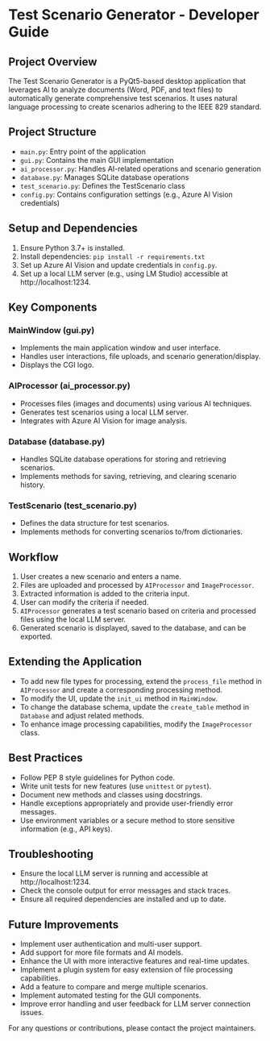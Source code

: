 # Test Scenario Generator - Developer Guide

## Project Overview 
The Test Scenario Generator is a PyQt5-based desktop application that leverages AI to analyze documents (Word, PDF, and text files) to automatically generate comprehensive test scenarios. It uses natural language processing to create scenarios adhering to the IEEE 829 standard.

## Project Structure
- `main.py`: Entry point of the application
- `gui.py`: Contains the main GUI implementation
- `ai_processor.py`: Handles AI-related operations and scenario generation
- `database.py`: Manages SQLite database operations
- `test_scenario.py`: Defines the TestScenario class
- `config.py`: Contains configuration settings (e.g., Azure AI Vision credentials)

## Setup and Dependencies
1. Ensure Python 3.7+ is installed.
2. Install dependencies: `pip install -r requirements.txt`
3. Set up Azure AI Vision and update credentials in `config.py`.
5. Set up a local LLM server (e.g., using LM Studio) accessible at http://localhost:1234.

## Key Components

### MainWindow (gui.py)
- Implements the main application window and user interface.
- Handles user interactions, file uploads, and scenario generation/display.
- Displays the CGI logo.

### AIProcessor (ai_processor.py)
- Processes files (images and documents) using various AI techniques.
- Generates test scenarios using a local LLM server.
- Integrates with Azure AI Vision for image analysis.

### Database (database.py)
- Handles SQLite database operations for storing and retrieving scenarios.
- Implements methods for saving, retrieving, and clearing scenario history.


### TestScenario (test_scenario.py)
- Defines the data structure for test scenarios.
- Implements methods for converting scenarios to/from dictionaries.

## Workflow
1. User creates a new scenario and enters a name.
2. Files are uploaded and processed by `AIProcessor` and `ImageProcessor`.
3. Extracted information is added to the criteria input.
4. User can modify the criteria if needed.
5. `AIProcessor` generates a test scenario based on criteria and processed files using the local LLM server.
6. Generated scenario is displayed, saved to the database, and can be exported.

## Extending the Application
- To add new file types for processing, extend the `process_file` method in `AIProcessor` and create a corresponding processing method.
- To modify the UI, update the `init_ui` method in `MainWindow`.
- To change the database schema, update the `create_table` method in `Database` and adjust related methods.
- To enhance image processing capabilities, modify the `ImageProcessor` class.

## Best Practices
- Follow PEP 8 style guidelines for Python code.
- Write unit tests for new features (use `unittest` or `pytest`).
- Document new methods and classes using docstrings.
- Handle exceptions appropriately and provide user-friendly error messages.
- Use environment variables or a secure method to store sensitive information (e.g., API keys).

## Troubleshooting
- Ensure the local LLM server is running and accessible at http://localhost:1234.
- Check the console output for error messages and stack traces.
- Ensure all required dependencies are installed and up to date.

## Future Improvements
- Implement user authentication and multi-user support.
- Add support for more file formats and AI models.
- Enhance the UI with more interactive features and real-time updates.
- Implement a plugin system for easy extension of file processing capabilities.
- Add a feature to compare and merge multiple scenarios.
- Implement automated testing for the GUI components.
- Improve error handling and user feedback for LLM server connection issues.

For any questions or contributions, please contact the project maintainers.
